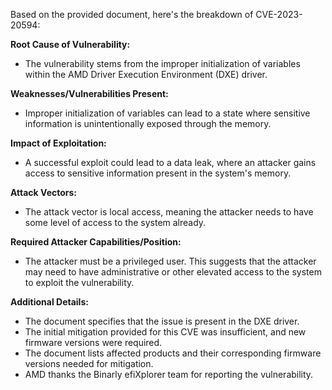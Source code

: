 Based on the provided document, here's the breakdown of CVE-2023-20594:

**Root Cause of Vulnerability:**
- The vulnerability stems from the improper initialization of variables within the AMD Driver Execution Environment (DXE) driver.

**Weaknesses/Vulnerabilities Present:**
-  Improper initialization of variables can lead to a state where sensitive information is unintentionally exposed through the memory.

**Impact of Exploitation:**
- A successful exploit could lead to a data leak, where an attacker gains access to sensitive information present in the system's memory.

**Attack Vectors:**
- The attack vector is local access, meaning the attacker needs to have some level of access to the system already.

**Required Attacker Capabilities/Position:**
- The attacker must be a privileged user. This suggests that the attacker may need to have administrative or other elevated access to the system to exploit the vulnerability.

**Additional Details:**
- The document specifies that the issue is present in the DXE driver.
- The initial mitigation provided for this CVE was insufficient, and new firmware versions were required.
- The document lists affected products and their corresponding firmware versions needed for mitigation.
- AMD thanks the Binarly efiXplorer team for reporting the vulnerability.